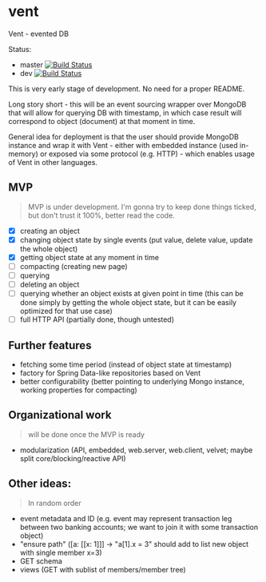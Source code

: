 # vent

Vent - evented DB

Status:
* master [![Build Status](https://travis-ci.org/FilipMalczak/vent.svg?branch=master)](https://travis-ci.org/FilipMalczak/vent)
* dev [![Build Status](https://travis-ci.org/FilipMalczak/vent.svg?branch=dev)](https://travis-ci.org/FilipMalczak/vent)

This is very early stage of development. No need for a proper README.

Long story short - this will be an event sourcing wrapper over MongoDB that will allow for querying DB with timestamp,
in which case result will correspond to object (document) at that moment in time.

General idea for deployment is that the user should provide MongoDB instance and wrap it with Vent - either
with embedded instance (used in-memory) or exposed via some protocol (e.g. HTTP) - which enables usage
of Vent in other languages.

## MVP

> MVP is under development. I'm gonna try to keep done things ticked, but don't trust it 100%, better read the code.

- [x] creating an object
- [x] changing object state by single events (put value, delete value, update the whole object)
- [x] getting object state at any moment in time
- [ ] compacting (creating new page)
- [ ] querying
- [ ] deleting an object
- [ ] querying whether an object exists at given point in time (this can be done simply by getting the whole object 
state, but it can be easily optimized for that use case)
- [ ] full HTTP API (partially done, though untested)

## Further features

- fetching some time period (instead of object state at timestamp)
- factory for Spring Data-like repositories based on Vent
- better configurability (better pointing to underlying Mongo instance, working 
properties for compacting)

## Organizational work

> will be done once the MVP is ready
- modularization (API, embedded, web.server, web.client, velvet; maybe split core/blocking/reactive API)

## Other ideas:

> In random order

- event metadata and ID (e.g. event may represent transaction leg between two banking accounts; we want to join it with 
some transaction object)
- "ensure path" ([a: [[x: 1]]] -> "a[1].x = 3" should add to list new object with single member x=3)
- GET schema
- views (GET with sublist of members/member tree)
 

